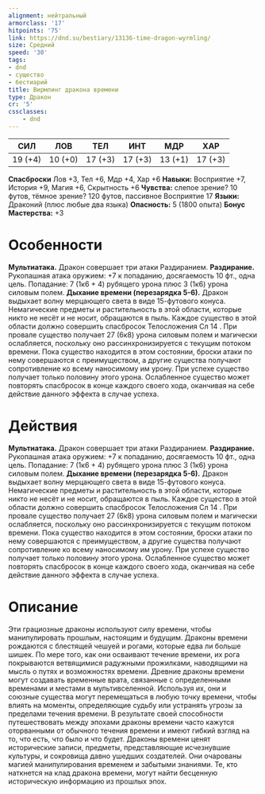 ```yaml
---
alignment: нейтральный
armorclass: '17'
hitpoints: '75'
link: https://dnd.su/bestiary/13136-time-dragon-wyrmling/
size: Средний
speed: '30'
tags:
- dnd
- существо
- бестиарий
title: Вирмлинг дракона времени
type: Дракон
cr: '5'
cssclasses:
    - dnd
---
```



| СИЛ | ЛОВ | ТЕЛ | ИНТ | МДР | ХАР |
|---|---|---|---|---|---|
| 19 (+4) | 10 (+0) | 17 (+3) | 17 (+3) | 13 (+1) | 17 (+3) |
**Спасброски** Лов +3, Тел +6, Мдр +4, Хар +6
**Навыки:** Восприятие +7, История +9, Магия +6, Скрытность +6
**Чувства:** слепое зрение? 10 футов, тёмное зрение? 120 футов, пассивное Восприятие 17
**Языки:** Драконий (плюс любые два языка)
**Опасность:** 5 (1800 опыта)
**Бонус Мастерства:** +3


# Особенности
**Мультиатака.** Дракон совершает три атаки Раздиранием.
**Раздирание.** Рукопашная атака оружием: +7 к попаданию, досягаемость 10 фт., одна цель. Попадание: 7 (1к6 + 4) рубящего урона плюс 3 (1к6) урона силовым полем.
**Дыхание времени (перезарядка 5-6).** Дракон выдыхает волну мерцающего света в виде 15-футового конуса. Немагические предметы и растительность в этой области, которые никто не несёт и не носит, обращаются в пыль. Каждое существо в этой области должно совершить спасбросок Телосложения Сл 14 . При провале существо получает 27 (6к8) урона силовым полем и магически ослабляется, поскольку оно рассинхронизируется с текущим потоком времени. Пока существо находится в этом состоянии, броски атаки по нему совершаются с преимуществом, а другие существа получают сопротивление ко всему наносимому им урону. При успехе существо получает только половину этого урона. Ослабленное существо может повторять спасбросок в конце каждого своего хода, оканчивая на себе действие данного эффекта в случае успеха.


# Действия
**Мультиатака.** Дракон совершает три атаки Раздиранием.
**Раздирание.** Рукопашная атака оружием: +7 к попаданию, досягаемость 10 фт., одна цель. Попадание: 7 (1к6 + 4) рубящего урона плюс 3 (1к6) урона силовым полем.
**Дыхание времени (перезарядка 5-6).** Дракон выдыхает волну мерцающего света в виде 15-футового конуса. Немагические предметы и растительность в этой области, которые никто не несёт и не носит, обращаются в пыль. Каждое существо в этой области должно совершить спасбросок Телосложения Сл 14 . При провале существо получает 27 (6к8) урона силовым полем и магически ослабляется, поскольку оно рассинхронизируется с текущим потоком времени. Пока существо находится в этом состоянии, броски атаки по нему совершаются с преимуществом, а другие существа получают сопротивление ко всему наносимому им урону. При успехе существо получает только половину этого урона. Ослабленное существо может повторять спасбросок в конце каждого своего хода, оканчивая на себе действие данного эффекта в случае успеха.


# Описание
 Эти грациозные драконы используют силу времени, чтобы манипулировать прошлым, настоящим и будущим. Драконы времени рождаются с блестящей чешуей и рогами, которые едва ли больше шишек. По мере того, как они осваивают течение времени, их рога покрываются ветвящимися радужными прожилками, наводящими на мысль о путях и возможностях времени. Древние драконы времени могут создавать временные врата, связанные с определенными временами и местами в мультивселенной. Используя их, они и союзные существа могут перемещаться в любую точку времени, чтобы влиять на моменты, определяющие судьбу или устранять угрозы за пределами течения времени. В результате своей способности путешествовать между эпохами драконы времени часто кажутся оторванными от обычного течения времени и имеют гибкий взгляд на то, что есть, что было и что будет. Драконы времени ценят исторические записи, предметы, представляющие исчезнувшие культуры, и сокровища давно ушедших создателей. Они очарованы магией манипулирования временем и забытыми знаниями. Те, кто наткнется на клад дракона времени, могут найти бесценную историческую информацию из прошлых эпох.